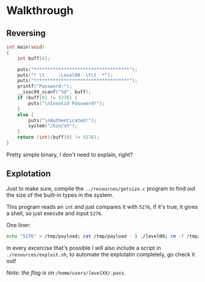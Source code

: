 # Walkthrough

## Reversing

```c
int main(void)
{
    int buff[4];

    puts("***********************************");
    puts("* \t     -Level00 -\t\t  *");
    puts("***********************************");
    printf("Password:");
    __isoc99_scanf("%d", buff);
    if (buff[0] != 5276) {
        puts("\nInvalid Password!");
    }
    else {
        puts("\nAuthenticated!");
        system("/bin/sh");
    }
    return (int)(buff[0] != 5276);
}
```

Pretty simple binary, I don't need to explain, right?

## Explotation

Just to make sure, compile the `../resources/getsize.c` program to find out
the size of the built-in types in the system.

This program reads an `int` and just compares it with `5276`, if it's true,
it gives a shell, so just execute and input `5276`.

One liner:
```bash
echo "5276" > /tmp/payload; cat /tmp/payload - | ./level00; rm -f /tmp/payload
```

In every excercise that's possible I will also include a script in
`./resources/exploit.sh`, to automate the explotatin completely, go check it
out!

*Note: the flag is on `/home/users/levelXX/.pass`.*

